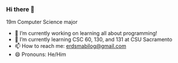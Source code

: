 ### Hi there 👋

<!--
**erdsmabilog/erdsmabilog** is a ✨ _special_ ✨ repository because its `README.md` (this file) appears on your GitHub profile.

Here are some ideas to get you started:

- 🔭 I’m currently working on ...
- 🌱 I’m currently learning ...
- 👯 I’m looking to collaborate on ...
- 🤔 I’m looking for help with ...
- 💬 Ask me about ...
- 📫 How to reach me: ...
- 😄 Pronouns: ...
- ⚡ Fun fact: ...
-->
19m Computer Science major
- 🔭 I’m currently working on learning all about programming!
- 🌱 I’m currently learning CSC 60, 130, and 131 at CSU Sacramento
- 📫 How to reach me: erdsmabilog@gmail.com
- 😄 Pronouns: He/Him
